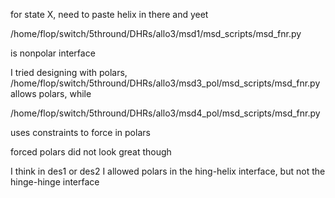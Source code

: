 for state X, need to paste helix in there and yeet

/home/flop/switch/5thround/DHRs/allo3/msd1/msd_scripts/msd_fnr.py

is nonpolar interface

I tried designing with polars, /home/flop/switch/5thround/DHRs/allo3/msd3_pol/msd_scripts/msd_fnr.py allows polars, while

/home/flop/switch/5thround/DHRs/allo3/msd4_pol/msd_scripts/msd_fnr.py

uses constraints to force in polars

forced polars did not look great though

I think in des1 or des2 I allowed polars in the hing-helix interface, but not the hinge-hinge interface

